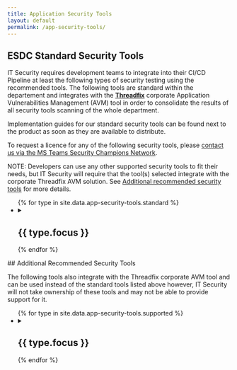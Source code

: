 ```yaml
---
title: Application Security Tools
layout: default
permalink: /app-security-tools/
---
```


## ESDC Standard Security Tools

IT Security requires development teams to integrate into their CI/CD Pipeline at least the following types of security testing using the recommended tools. The following tools are standard within the departement and integrates with the [**Threadfix**](https://threadfix.it/) corporate Application Vulnerabilities Management (AVM) tool in order to consolidate the results of all security tools scanning of the whole department. 

Implementation guides for our standard security tools can be found next to the product as soon as they are available to distribute.

To request a licence for any of the following security tools, please [contact us via the MS Teams Security Champions Network](https://teams.microsoft.com/l/channel/19%3a7fb48ff71f584a309817c64b3d599a77%40thread.tacv2/Licenses?groupId=bea80905-7f0f-432d-9a83-60561c1efcd2&tenantId=9ed55846-8a81-4246-acd8-b1a01abfc0d1).

NOTE: Developers can use any other supported security tools to fit their needs, but IT Security will require that the tool(s) selected integrate with the corporate Threadfix AVM solution. See [Additional recommended security tools](#additional-recommended-security-tools) for more details.

<ul class="list-unstyled">
{% for type in site.data.app-security-tools.standard %}
  <li>
  <details>
    <summary>
      <h2 class="h3" id="{{ type.focus | slugify }}">{{ type.focus }}</h2>
    </summary>
    {% if type.definition %}
      {{ type.definition %}}
    {% endif %}
    {% if type.tools %}
		<p><strong>Corporate Standard(s):</strong></p>
		<ul class="list-group list-inline row mrgn-lft-0 mrgn-rght-0">
		  {% assign list_of_tools = type.tools | sort_natural: "name" %}
		  {% for tool in list_of_tools %}
			<li class="list-group-item col-md-4 brdr-rds-0">
			  <h3 class="list-group-item-heading" id="{{ tool.name | slugify }}">{{ tool.name }}</h3>
			  <ul class="list-group-item-text list-inline">
				{% if tool.availability %}
				  <li>{{ tool.availability }}</li>
				{% endif %}
				{% if tool.details %}
				  <li><a href="{{ tool.details }}" target="_blank">Details</a></li>
				{% endif %}
				{% if tool.guide %}
				  <li><a href="{{ tool.guide }}" target="_blank">Guide</a></li>
				{% endif %}
			  </ul>
			</li>
		  {% endfor %}
		</ul>
	{% else %}
		<p><strong>ESDC has not procured any tool of this type so far.</strong></p>
	{% endif %}
  </details>
  </li>
{% endfor %}
</ul>
## Additional Recommended Security Tools

The following tools also integrate with the Threadfix corporate AVM tool and can be used instead of the standard tools listed above however, IT Security will not take ownership of these tools and may not be able to provide support for it.
<ul class="list-unstyled">
{% for type in site.data.app-security-tools.supported %}
  <li>
  <details>
    <summary>
      <h2 class="h3" id="{{ type.focus | slugify }}">{{ type.focus }}</h2>
    </summary>
    {% if type.tools %}
		<p><strong>Additional Recommended Tool(s):</strong></p>
		<ul class="list-group list-inline row mrgn-lft-0 mrgn-rght-0">
		  {% assign list_of_tools = type.tools | sort_natural: "name" %}
		  {% for tool in list_of_tools %}
			<li class="list-group-item col-md-4 brdr-rds-0">
			  <h3 class="list-group-item-heading">{{ tool.name }}<br />{{ tool.product }}</h3>
			  <ul class="list-group-item-text list-inline">
				{% if tool.pricing %}
				  <li>{{ tool.pricing }}</li>
				{% endif %}
				{% if tool.details %}
				  <li><a href="{{ tool.details }}" target="_blank">Details</a></li>
				{% endif %}
				{% if tool.guide %}
				  <li><a href="{{ tool.guide }}" target="_blank">Guide</a></li>
				{% endif %}
			  </ul>
			</li>
		  {% endfor %}
		</ul>
	{% else %}
		<p><strong>ESDC has not procured any tool of this type so far.</strong></p>
	{% endif %}
  </details>
  </li>
{% endfor %}
</ul>
